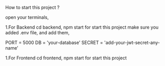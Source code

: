 How to  start this project ?

open your terminals,

1.For Backend
cd backend,
npm start for start this project
make sure you added .env file, and add them,

PORT = 5000
DB = 'your-database'
SECRET = 'add-your-jwt-secret-any-name'

1.For Frontend
cd frontend,
npm start for start this project



